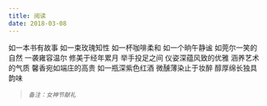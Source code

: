 ```yaml
---
title: 阅读
date: 2018-03-08
---
```


如一本书有故事
如一束玫瑰知性<!--more-->
如一杯咖啡柔和
如一个晌午静谧
如莞尔一笑的自然
一袭雍容温尔
修美于经年累月
举手投足之间
仪姿深蕴风致的优雅
涵养艺术的气质
馨香宛如端庄的高贵
如一瓶深紫色红酒
微醺薄染止于妆醉
醇厚绵长独具韵味
<br/>
<blockquote>
<p><small><i>备注：女神节献礼</i></small></p>
</blockquote>